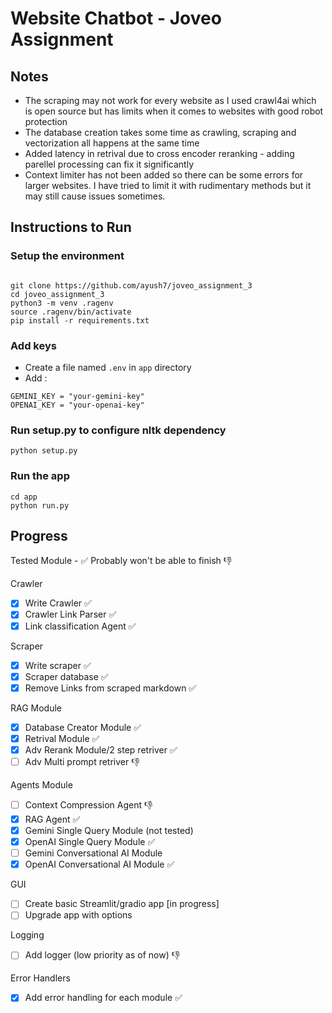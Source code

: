 # Website Chatbot - Joveo Assignment 

## Notes

- The scraping may not work for every website as I used crawl4ai which is open source but has limits when it comes to websites with good robot protection
- The database creation takes some time as crawling, scraping and vectorization all happens at the same time
- Added latency in retrival due to cross encoder reranking - adding parellel processing can fix it significantly 
- Context limiter has not been added so there can be some errors for larger websites. I have tried to limit it with rudimentary methods but it may still cause issues sometimes. 



## Instructions to Run 

### Setup the environment

```

git clone https://github.com/ayush7/joveo_assignment_3
cd joveo_assignment_3
python3 -m venv .ragenv
source .ragenv/bin/activate
pip install -r requirements.txt
```

### Add keys

- Create a file named `.env` in `app` directory 
- Add :
```
GEMINI_KEY = "your-gemini-key"
OPENAI_KEY = "your-openai-key"
```

### Run setup.py to configure nltk dependency

```
python setup.py
```

### Run the app
```
cd app
python run.py
``` 

## Progress <br>

Tested Module - :white_check_mark:
Probably won't be able to finish :thumbsdown: 

Crawler
- [x] Write Crawler :white_check_mark:
- [x] Crawler Link Parser :white_check_mark:
- [x] Link classification Agent :white_check_mark:

Scraper
- [x] Write scraper :white_check_mark:
- [x] Scraper database :white_check_mark:
- [x] Remove Links from scraped markdown :white_check_mark:

RAG Module
- [x] Database Creator Module :white_check_mark:
- [x] Retrival Module :white_check_mark:
- [x] Adv Rerank Module/2 step retriver :white_check_mark:
- [ ] Adv Multi prompt retriver :thumbsdown:

Agents Module
- [ ] Context Compression Agent :thumbsdown:
- [x] RAG Agent :white_check_mark:
- [x] Gemini Single Query Module (not tested)
- [x] OpenAI Single Query Module :white_check_mark:
- [ ] Gemini Conversational AI Module 
- [x] OpenAI Conversational AI Module :white_check_mark:

GUI
- [ ] Create basic Streamlit/gradio app [in progress]
- [ ] Upgrade app with options

Logging 
- [ ] Add logger (low priority as of now) :thumbsdown:

Error Handlers
- [x] Add error handling for each module :white_check_mark:
